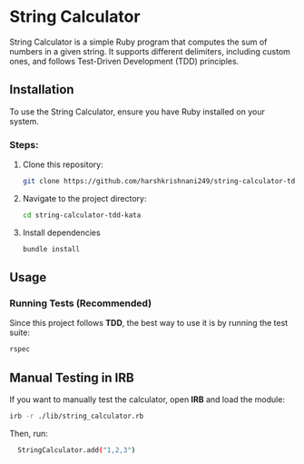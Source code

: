 # String Calculator

String Calculator is a simple Ruby program that computes the sum of numbers in a given string. It supports different delimiters, including custom ones, and follows Test-Driven Development (TDD) principles.

## Installation

To use the String Calculator, ensure you have Ruby installed on your system.

### Steps:
1. Clone this repository:
   ```sh
   git clone https://github.com/harshkrishnani249/string-calculator-tdd.git
2. Navigate to the project directory:
   ```sh
   cd string-calculator-tdd-kata
3. Install dependencies
   ```sh
   bundle install

## **Usage**

### **Running Tests (Recommended)**
Since this project follows **TDD**, the best way to use it is by running the test suite:

```sh
rspec
```
## **Manual Testing in IRB**

If you want to manually test the calculator, open **IRB** and load the module:

```sh
irb -r ./lib/string_calculator.rb
```
Then, run:
```sh
  StringCalculator.add("1,2,3")
